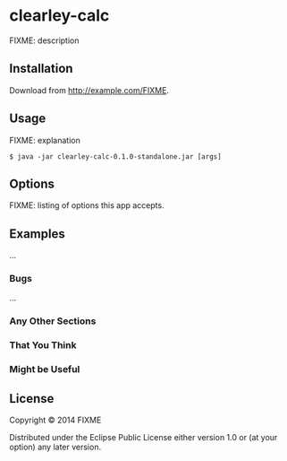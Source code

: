 # clearley-calc

FIXME: description

## Installation

Download from http://example.com/FIXME.

## Usage

FIXME: explanation

    $ java -jar clearley-calc-0.1.0-standalone.jar [args]

## Options

FIXME: listing of options this app accepts.

## Examples

...

### Bugs

...

### Any Other Sections
### That You Think
### Might be Useful

## License

Copyright © 2014 FIXME

Distributed under the Eclipse Public License either version 1.0 or (at
your option) any later version.
